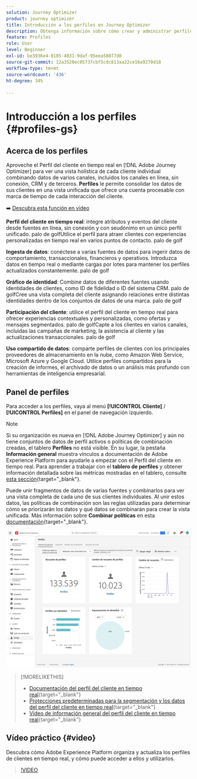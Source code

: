 ```yaml
---
solution: Journey Optimizer
product: journey optimizer
title: Introducción a los perfiles en Journey Optimizer
description: Obtenga información sobre cómo crear y administrar perfiles en Adobe Journey Optimizer
feature: Profiles
role: User
level: Beginner
exl-id: be3936e4-8185-4031-9daf-95eea58077d0
source-git-commit: 12a3520ec05737cbf5cdc813aa22ce16a9270d18
workflow-type: tm+mt
source-wordcount: '436'
ht-degree: 34%

---
```


# Introducción a los perfiles {#profiles-gs}

## Acerca de los perfiles

Aproveche el Perfil del cliente en tiempo real en [!DNL Adobe Journey Optimizer] para ver una vista holística de cada cliente individual combinando datos de varios canales, incluidos los canales en línea, sin conexión, CRM y de terceros. **Perfiles** le permite consolidar los datos de sus clientes en una vista unificada que ofrece una cuenta procesable con marca de tiempo de cada interacción del cliente.

➡️ [Descubra esta función en vídeo](#video)

**Perfil del cliente en tiempo real**: integre atributos y eventos del cliente desde fuentes en línea, sin conexión y con seudónimo en un único perfil unificado. palo de golfUtilice el perfil para atraer clientes con experiencias personalizadas en tiempo real en varios puntos de contacto. palo de golf

**Ingesta de datos**: conéctese a varias fuentes de datos para ingerir datos de comportamiento, transaccionales, financieros y operativos. Introduzca datos en tiempo real o mediante cargas por lotes para mantener los perfiles actualizados constantemente. palo de golf

**Gráfico de identidad**: Combine datos de diferentes fuentes usando identidades de clientes, como ID de fidelidad o ID del sistema CRM. palo de golfCree una vista completa del cliente asignando relaciones entre distintas identidades dentro de los conjuntos de datos de una marca. palo de golf

**Participación del cliente**: utilice el perfil del cliente en tiempo real para ofrecer experiencias contextuales y personalizadas, como ofertas y mensajes segmentados. palo de golfCapte a los clientes en varios canales, incluidas las campañas de marketing, la asistencia al cliente y las actualizaciones transaccionales. palo de golf

**Uso compartido de datos**: comparte perfiles de clientes con los principales proveedores de almacenamiento en la nube, como Amazon Web Service, Microsoft Azure y Google Cloud. Utilice perfiles compartidos para la creación de informes, el archivado de datos o un análisis más profundo con herramientas de inteligencia empresarial.

## Panel de perfiles

Para acceder a los perfiles, vaya al menú **[!UICONTROL Cliente]** / **[!UICONTROL Perfiles]** en el panel de navegación izquierdo.

>[!NOTE]
>
>Si su organización es nueva en [!DNL Adobe Journey Optimizer] y aún no tiene conjuntos de datos de perfil activos o políticas de combinación creadas, el tablero **Perfiles** no está visible. En su lugar, la pestaña **Información general** muestra vínculos a documentación de Adobe Experience Platform para ayudarle a empezar con el Perfil del cliente en tiempo real. Para aprender a trabajar con el **tablero de perfiles** y obtener información detallada sobre las métricas mostradas en el tablero, consulte [esta sección](https://experienceleague.adobe.com/docs/experience-platform/profile/ui/user-guide.html?lang=es){target="_blank"}.

Puede unir fragmentos de datos de varias fuentes y combinarlos para ver una vista completa de cada uno de sus clientes individuales. Al unir estos datos, las políticas de combinación son las reglas utilizadas para determinar cómo se priorizarán los datos y qué datos se combinarán para crear la vista unificada. Más información sobre **Combinar políticas** en esta [documentación](https://experienceleague.adobe.com/docs/experience-platform/profile/merge-policies/ui-guide.html?lang=es){target="_blank"}.

![](assets/profiles-home.png)

>[!MORELIKETHIS]
>
>* [Documentación del perfil del cliente en tiempo real](https://experienceleague.adobe.com/docs/experience-platform/query/home.html?lang=es){target="_blank"}
>* [Protecciones predeterminadas para la segmentación y los datos del perfil del cliente en tiempo real](https://experienceleague.adobe.com/es/docs/experience-platform/profile/guardrails){target="_blank"}
>* [Vídeo de información general del perfil del cliente en tiempo real](https://experienceleague.adobe.com/docs/experience-platform/profile/home.html?lang=es){target="_blank"}

## Vídeo práctico {#video}

Descubra cómo Adobe Experience Platform organiza y actualiza los perfiles de clientes en tiempo real, y cómo puede acceder a ellos y utilizarlos.

>[!VIDEO](https://video.tv.adobe.com/v/27251?quality=12)
